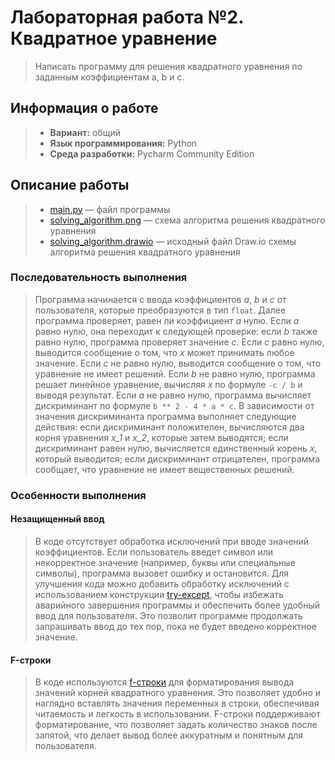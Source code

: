 # Лабораторная работа №2. Квадратное уравнение

> Написать программу для решения квадратного уравнения по заданным коэффициентам a, b и c.

## Информация о работе
> - **Вариант:** общий
> - **Язык программирования:** Python
> - **Среда разработки:** Pycharm Community Edition

## Описание работы
> - [main.py](https://github.com/Kori-Tamashi/bmstu/blob/first_semester/first_semester/programming/lab_02/code/main.py) — файл программы
> - [solving_algorithm.png](https://github.com/Kori-Tamashi/bmstu/blob/first_semester/first_semester/programming/lab_02/design/solving_algorithm.png) — схема алгоритма решения квадратного уравнения
> - [solving_algorithm.drawio](https://github.com/Kori-Tamashi/bmstu/blob/first_semester/first_semester/programming/lab_02/design/solving_algorithm.drawio) — исходный файл Draw.io схемы алгоритма решения квадратного уравнения

### Последовательность выполнения

> Программа начинается с ввода коэффициентов *a*, *b* и *c* от пользователя, которые преобразуются в тип `float`. Далее программа проверяет, равен ли коэффициент *a* нулю. Если *a* равно нулю, она переходит к следующей проверке: если *b* также равно нулю, программа проверяет значение *c*. Если *c* равно нулю, выводится сообщение о том, что *x* может принимать любое значение. Если *c* не равно нулю, выводится сообщение о том, что уравнение не имеет решений. Если *b* не равно нулю, программа решает линейное уравнение, вычисляя *x* по формуле `-c / b` и выводя результат. Если *a* не равно нулю, программа вычисляет дискриминант по формуле `b ** 2 - 4 * a * c`. В зависимости от значения дискриминанта программа выполняет следующие действия: если дискриминант положителен, вычисляются два корня уравнения *x_1* и *x_2*, которые затем выводятся; если дискриминант равен нулю, вычисляется единственный корень *x*, который выводится; если дискриминант отрицателен, программа сообщает, что уравнение не имеет вещественных решений.

### Особенности выполнения

#### Незащищенный ввод

> В коде отсутствует обработка исключений при вводе значений коэффициентов. Если пользователь введет символ или некорректное значение (например, буквы или специальные символы), программа вызовет ошибку и остановится. Для улучшения кода можно добавить обработку исключений с использованием конструкции [try-except](https://metanit.com/python/tutorial/2.11.php), чтобы избежать аварийного завершения программы и обеспечить более удобный ввод для пользователя. Это позволит программе продолжать запрашивать ввод до тех пор, пока не будет введено корректное значение.

#### F-строки

> В коде используются [f-строки](https://sky.pro/wiki/python/formatirovanie-strok-v-python-f-string/) для форматирования вывода значений корней квадратного уравнения. Это позволяет удобно и наглядно вставлять значения переменных в строки, обеспечивая читаемость и легкость в использовании. F-строки поддерживают форматирование, что позволяет задать количество знаков после запятой, что делает вывод более аккуратным и понятным для пользователя.
